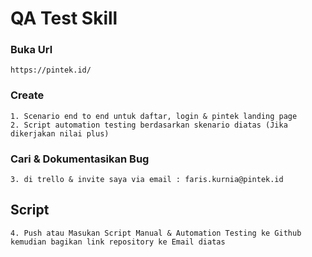 # QA Test Skill
### Buka Url 
```
https://pintek.id/
```

### Create 
```
1. Scenario end to end untuk daftar, login & pintek landing page
2. Script automation testing berdasarkan skenario diatas (Jika dikerjakan nilai plus)

```
### Cari & Dokumentasikan Bug
```
3. di trello & invite saya via email : faris.kurnia@pintek.id

```

## Script
```
4. Push atau Masukan Script Manual & Automation Testing ke Github kemudian bagikan link repository ke Email diatas
```
